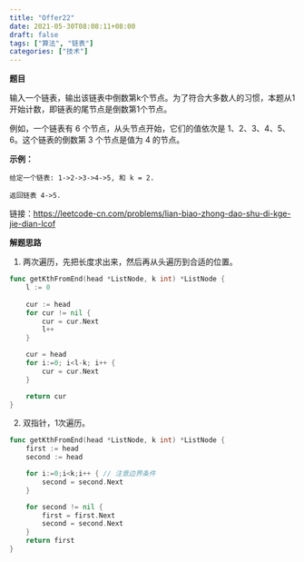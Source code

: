 ```yaml
---
title: "Offer22"
date: 2021-05-30T08:08:11+08:00
draft: false
tags: ["算法", "链表"]
categories: ["技术"]
---
```


**题目**

输入一个链表，输出该链表中倒数第k个节点。为了符合大多数人的习惯，本题从1开始计数，即链表的尾节点是倒数第1个节点。

例如，一个链表有 6 个节点，从头节点开始，它们的值依次是 1、2、3、4、5、6。这个链表的倒数第 3 个节点是值为 4 的节点。

**示例：**

```
给定一个链表: 1->2->3->4->5, 和 k = 2.

返回链表 4->5.
```

链接：https://leetcode-cn.com/problems/lian-biao-zhong-dao-shu-di-kge-jie-dian-lcof

**解题思路**

1. 两次遍历，先把长度求出来，然后再从头遍历到合适的位置。

```go
func getKthFromEnd(head *ListNode, k int) *ListNode {
    l := 0
    
    cur := head
    for cur != nil {
        cur = cur.Next
        l++
    }

    cur = head
    for i:=0; i<l-k; i++ {
        cur = cur.Next
    }

    return cur
}
```

2. 双指针，1次遍历。

```go
func getKthFromEnd(head *ListNode, k int) *ListNode {
    first := head
    second := head

    for i:=0;i<k;i++ { // 注意边界条件
        second = second.Next
    }

    for second != nil {
        first = first.Next
        second = second.Next
    }
    return first
}

```

